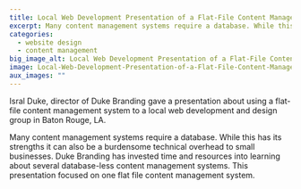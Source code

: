 ```yaml
---
title: Local Web Development Presentation of a Flat-File Content Management System
excerpt: Many content management systems require a database. While this has its strengths it can also be a burdensome technical overhead to small businesses
categories:
  - website design
  - content management
big_image_alt: Local Web Development Presentation of a Flat-File Content Management System
image: Local-Web-Development-Presentation-of-a-Flat-File-Content-Management-System-704x260.png
aux_images: ""
---
```

Isral Duke, director of Duke Branding gave a presentation about using a flat-file content management system to a local web development and design group in Baton Rouge, LA. 

Many content management systems require a database. While this has its strengths it can also be a burdensome technical overhead to small businesses. Duke Branding has invested time and resources into learning about several database-less content management systems. This presentation focused on one flat file content management system.

<div>
<script async class="speakerdeck-embed" data-id="c01615e3427a4a5783072eed74ae46c5" data-ratio="1.33333333333333" src="//speakerdeck.com/assets/embed.js"></script>
</div>